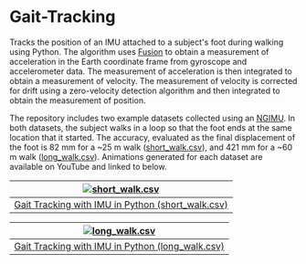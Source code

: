 # Gait-Tracking

Tracks the position of an IMU attached to a subject's foot during walking using Python.  The algorithm uses [Fusion](https://github.com/xioTechnologies/Fusion) to obtain a measurement of acceleration in the Earth coordinate frame from gyroscope and accelerometer data.  The measurement of acceleration is then integrated to obtain a measurement of velocity.  The measurement of velocity is corrected for drift using a zero-velocity detection algorithm and then integrated to obtain the measurement of position.

The repository includes two example datasets collected using an [NGIMU](https://x-io.co.uk/ngimu/).  In both datasets, the subject walks in a loop so that the foot ends at the same location that it started.  The accuracy, evaluated as the final displacement of the foot is 82 mm for a ~25 m walk ([short_walk.csv](https://github.com/xioTechnologies/Gait-Tracking/blob/main/short_walk.csv)), and 421 mm for a ~60 m walk ([long_walk.csv](https://github.com/xioTechnologies/Gait-Tracking/blob/main/long_walk.csv)).  Animations generated for each dataset are available on YouTube and linked to below.

| [![short_walk.csv](https://img.youtube.com/vi/YqbAVyVx4U8/0.jpg)](https://www.youtube.com/watch?v=YqbAVyVx4U8) |
|:--:|
| [Gait Tracking with IMU in Python (short_walk.csv)](https://www.youtube.com/watch?v=YqbAVyVx4U8) |

| [![long_walk.csv](https://img.youtube.com/vi/uN8byOdwXzA/0.jpg)](https://www.youtube.com/watch?v=uN8byOdwXzA) |
|:--:|
| [Gait Tracking with IMU in Python (long_walk.csv)](https://www.youtube.com/watch?v=uN8byOdwXzA) |
